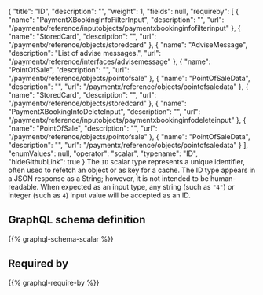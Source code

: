 {
  "title": "ID",
  "description": "",
  "weight": 1,
  "fields": null,
  "requireby": [
    {
      "name": "PaymentXBookingInfoFilterInput",
      "description": "",
      "url": "/paymentx/reference/inputobjects/paymentxbookinginfofilterinput"
    },
    {
      "name": "StoredCard",
      "description": "",
      "url": "/paymentx/reference/objects/storedcard"
    },
    {
      "name": "AdviseMessage",
      "description": "List of advise messages.",
      "url": "/paymentx/reference/interfaces/advisemessage"
    },
    {
      "name": "PointOfSale",
      "description": "",
      "url": "/paymentx/reference/objects/pointofsale"
    },
    {
      "name": "PointOfSaleData",
      "description": "",
      "url": "/paymentx/reference/objects/pointofsaledata"
    },
    {
      "name": "StoredCard",
      "description": "",
      "url": "/paymentx/reference/objects/storedcard"
    },
    {
      "name": "PaymentXBookingInfoDeleteInput",
      "description": "",
      "url": "/paymentx/reference/inputobjects/paymentxbookinginfodeleteinput"
    },
    {
      "name": "PointOfSale",
      "description": "",
      "url": "/paymentx/reference/objects/pointofsale"
    },
    {
      "name": "PointOfSaleData",
      "description": "",
      "url": "/paymentx/reference/objects/pointofsaledata"
    }
  ],
  "enumValues": null,
  "operator": "scalar",
  "typename": "ID",
  "hideGithubLink": true
}
The `ID` scalar type represents a unique identifier, often used to refetch an object or as key for a cache. The ID type appears in a JSON response as a String; however, it is not intended to be human-readable. When expected as an input type, any string (such as `"4"`) or integer (such as `4`) input value will be accepted as an ID.
## GraphQL schema definition

{{% graphql-schema-scalar %}}

## Required by

{{% graphql-require-by %}}
